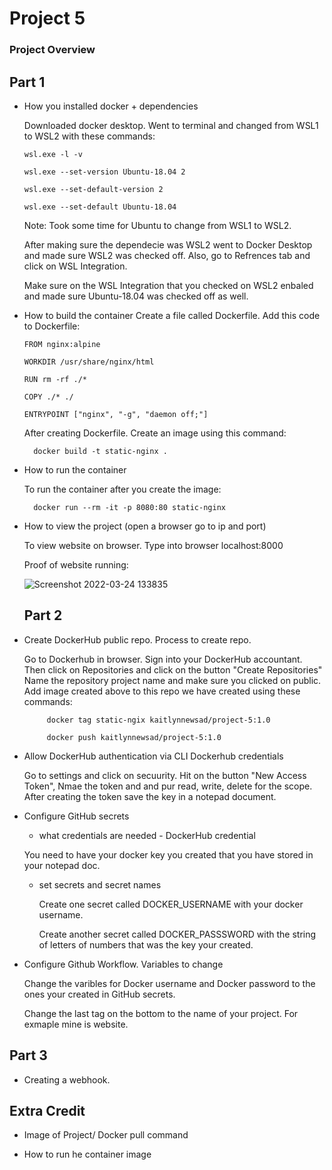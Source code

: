 # Project 5



### Project Overview 

## Part 1

- How you installed docker + dependencies

  Downloaded docker desktop. Went to terminal and changed from WSL1 to WSL2 with these commands:
 
      wsl.exe -l -v
  
      wsl.exe --set-version Ubuntu-18.04 2
  
      wsl.exe --set-default-version 2
  
      wsl.exe --set-default Ubuntu-18.04
      
    Note: Took some time for Ubuntu to change from WSL1 to WSL2.
  
  After making sure the dependecie was WSL2 went to Docker Desktop and made sure WSL2 was checked off. Also, go to Refrences tab and click on WSL Integration.
  
  Make sure on the WSL Integration that you checked on WSL2 enbaled and made sure Ubuntu-18.04 was checked off as well.
  
- How to build the container
  Create a file called Dockerfile. Add this code to Dockerfile:
   
      FROM nginx:alpine

      WORKDIR /usr/share/nginx/html

      RUN rm -rf ./*

      COPY ./* ./

      ENTRYPOINT ["nginx", "-g", "daemon off;"]
    
   After creating Dockerfile. Create an image using this command: 
   
        docker build -t static-nginx . 
  
- How to run the container

  To run the container after you create the image:
  
        docker run --rm -it -p 8080:80 static-nginx

- How to view the project (open a browser go to ip and port)

  To view website on browser. Type into browser localhost:8000
  
  Proof of website running: 
  
  ![Screenshot 2022-03-24 133835](https://user-images.githubusercontent.com/56359938/159978541-7a28b342-98c8-4089-96b2-59732ccc1805.png)
  
  ## Part 2
  
 - Create DockerHub public repo. Process to create repo.
 
      Go to Dockerhub in browser. Sign into your DockerHub accountant. Then click on Repositories and click on the button "Create Repositories" Name the      repository project name and make sure you clicked on public. 
    Add image created above to this repo we have created using these commands:
    
            docker tag static-ngix kaitlynnewsad/project-5:1.0
            
            docker push kaitlynnewsad/project-5:1.0
    


- Allow DockerHub authentication via CLI Dockerhub credentials
 
     Go to settings and click on secuurity. Hit on the button "New Access Token", Nmae the token and and pur read, write, delete for the scope. After creating the token save the key in a notepad document. 

 - Configure GitHub secrets
      - what credentials are needed - DockerHub credential
     
      You need to have your docker key you created that you have stored in your notepad doc.
      
     
      - set secrets and secret names
      
        Create one secret called DOCKER_USERNAME with your docker username.
        
        Create another secret called DOCKER_PASSSWORD with the string of letters of numbers that was the key your created.

 - Configure Github Workflow. Variables to change
 
    Change the varibles for Docker username and Docker password to the ones your created in GitHub secrets.
    
    Change the last tag on the bottom to the name of your project. For exmaple mine is website.

## Part 3

- Creating a webhook.


## Extra Credit 

- Image of Project/ Docker pull command

- How to run he container image


